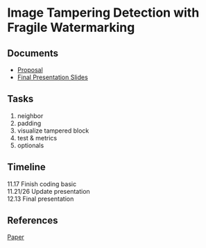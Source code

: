 # Image Tampering Detection with Fragile Watermarking

## Documents
- [Proposal]()
- [Final Presentation Slides]()

## Tasks
1. neighbor
2. padding
3. visualize tampered block
4. test & metrics
5. optionals

## Timeline
11.17 Finish coding basic    
11.21/26 Update presentation    
12.13 Final presentation  

## References
[Paper](ref/multipurpose.pdf)


  



